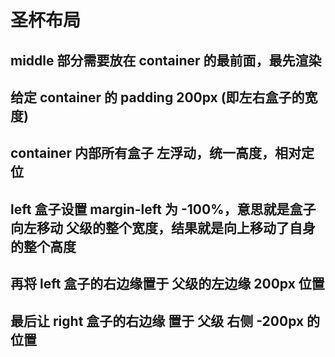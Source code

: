 # 圣杯布局

## middle 部分需要放在 container 的最前面，最先渲染

## 给定 container 的 padding 200px (即左右盒子的宽度)

## container 内部所有盒子 左浮动，统一高度，相对定位

## left 盒子设置 margin-left 为 -100%，意思就是盒子向左移动 父级的整个宽度，结果就是向上移动了自身的整个高度

## 再将 left 盒子的右边缘置于 父级的左边缘 200px 位置

## 最后让 right 盒子的右边缘 置于 父级 右侧 -200px 的位置